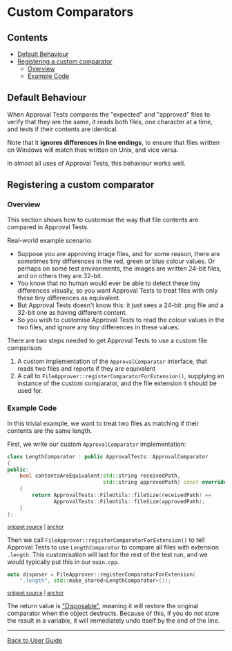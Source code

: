<a id="top"></a>

# Custom Comparators

<!-- toc -->
## Contents

  * [Default Behaviour](#default-behaviour)
  * [Registering a custom comparator](#registering-a-custom-comparator)
    * [Overview](#overview)
    * [Example Code](#example-code)<!-- endToc -->

## Default Behaviour

When Approval Tests compares the "expected" and "approved" files to verify that they are the same, it reads both files, one character at a time, and tests if their contents are identical.

Note that it **ignores differences in line endings**, to ensure that files written on Windows will match thos written on Unix, and vice versa.

In almost all uses of Approval Tests, this behaviour works well.

## Registering a custom comparator

### Overview

This section shows how to customise the way that file contents are compared in Approval Tests.

Real-world example scenario:

* Suppose you are approving image files, and for some reason, there are sometimes tiny differences in the red, green or blue colour values. Or perhaps on some test environments, the images are written 24-bit files, and on others they are 32-bit.
* You know that no human would ever be able to detect these tiny differences visually, so you want Approval Tests to treat files with only these tiny differences as equivalent.
* But Approval Tests doesn't know this: it just sees a 24-bit .png file and a 32-bit one as having different content.
* So you wish to customise Approval Tests to read the colour values in the two files, and ignore any tiny differences in these values. 

There are two steps needed to get Approval Tests to use a custom file comparison:

1. A custom implementation of the `ApprovalComparator` interface, that reads two files and reports if they are equivalent
2. A call to `FileApprover::registerComparatorForExtension()`, supplying an instance of the custom comparator, and the file extension it should be used for. 

### Example Code

In this trivial example, we want to treat two files as matching if their contents are the same length.

First, we write our custom `ApprovalComparator` implementation:

<!-- snippet: create_custom_comparator -->
<a id='snippet-create_custom_comparator'></a>
```cpp
class LengthComparator : public ApprovalTests::ApprovalComparator
{
public:
    bool contentsAreEquivalent(std::string receivedPath,
                               std::string approvedPath) const override
    {
        return ApprovalTests::FileUtils::fileSize(receivedPath) ==
               ApprovalTests::FileUtils::fileSize(approvedPath);
    }
};
```
<sup><a href='/tests/DocTest_Tests/core/FileApproverExamples.cpp#L6-L17' title='Snippet source file'>snippet source</a> | <a href='#snippet-create_custom_comparator' title='Start of snippet'>anchor</a></sup>
<!-- endSnippet -->

Then we call `FileApprover::registerComparatorForExtension()` to tell Approval Tests to use `LengthComparator` to compare all files with extension `.length`. This customisation will last for the rest of the test run, and we would typically put this in our `main.cpp`.

<!-- snippet: use_custom_comparator -->
<a id='snippet-use_custom_comparator'></a>
```cpp
auto disposer = FileApprover::registerComparatorForExtension(
    ".length", std::make_shared<LengthComparator>());
```
<sup><a href='/tests/DocTest_Tests/core/FileApproverExamples.cpp#L26-L29' title='Snippet source file'>snippet source</a> | <a href='#snippet-use_custom_comparator' title='Start of snippet'>anchor</a></sup>
<!-- endSnippet -->

The return value is ["Disposable"](/doc/DisposableObjects.md#top), meaning it will restore the original comparator when the object destructs. Because of this, if you do not store the result in a variable, it will immediately undo itself by the end of the line.

---

[Back to User Guide](/doc/README.md#top)
